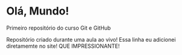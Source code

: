# Olá, Mundo!
 Primeiro repositório  do curso Git e GitHub

Repositório criado durante uma aula ao vivo!
Essa linha eu adicionei diretamemte no site! QUE IMPRESSIONANTE!
